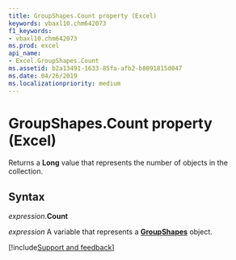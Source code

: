```yaml
---
title: GroupShapes.Count property (Excel)
keywords: vbaxl10.chm642073
f1_keywords:
- vbaxl10.chm642073
ms.prod: excel
api_name:
- Excel.GroupShapes.Count
ms.assetid: b2a13491-1633-85fa-afb2-b8091815d047
ms.date: 04/26/2019
ms.localizationpriority: medium
---
```



# GroupShapes.Count property (Excel)

Returns a **Long** value that represents the number of objects in the collection.


## Syntax

_expression_.**Count**

_expression_ A variable that represents a **[GroupShapes](Excel.GroupShapes.md)** object.




[!include[Support and feedback](~/includes/feedback-boilerplate.md)]